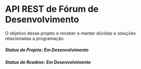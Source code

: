 <h1> API REST de Fórum de Desenvolvimento </h1> 
<p> O objetivo desse projeto é receber e manter dúvidas e soluções relacionadas a programação.</p>

<h5> Status do Projeto: Em Desenvolvimento</h5>

<h5> Status do Readme: Em Desenvolvimento</h5>


